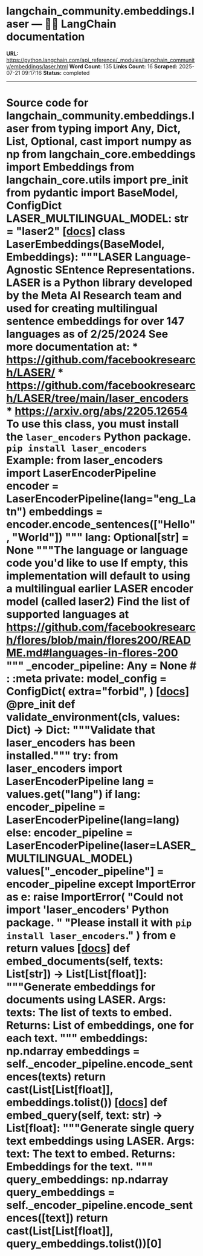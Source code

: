 # langchain_community.embeddings.laser — 🦜🔗 LangChain  documentation

**URL:** https://python.langchain.com/api_reference/_modules/langchain_community/embeddings/laser.html
**Word Count:** 135
**Links Count:** 16
**Scraped:** 2025-07-21 09:17:16
**Status:** completed

---

# Source code for langchain\_community.embeddings.laser               from typing import Any, Dict, List, Optional, cast          import numpy as np     from langchain_core.embeddings import Embeddings     from langchain_core.utils import pre_init     from pydantic import BaseModel, ConfigDict          LASER_MULTILINGUAL_MODEL: str = "laser2"                              [[docs]](https://python.langchain.com/api_reference/community/embeddings/langchain_community.embeddings.laser.LaserEmbeddings.html#langchain_community.embeddings.laser.LaserEmbeddings)     class LaserEmbeddings(BaseModel, Embeddings):         """LASER Language-Agnostic SEntence Representations.         LASER is a Python library developed by the Meta AI Research team         and used for creating multilingual sentence embeddings for over 147 languages         as of 2/25/2024         See more documentation at:         * https://github.com/facebookresearch/LASER/         * https://github.com/facebookresearch/LASER/tree/main/laser_encoders         * https://arxiv.org/abs/2205.12654              To use this class, you must install the `laser_encoders` Python package.              `pip install laser_encoders`         Example:             from laser_encoders import LaserEncoderPipeline             encoder = LaserEncoderPipeline(lang="eng_Latn")             embeddings = encoder.encode_sentences(["Hello", "World"])         """              lang: Optional[str] = None         """The language or language code you'd like to use         If empty, this implementation will default         to using a multilingual earlier LASER encoder model (called laser2)         Find the list of supported languages at         https://github.com/facebookresearch/flores/blob/main/flores200/README.md#languages-in-flores-200         """              _encoder_pipeline: Any = None  # : :meta private:              model_config = ConfigDict(             extra="forbid",         )                         [[docs]](https://python.langchain.com/api_reference/community/embeddings/langchain_community.embeddings.laser.LaserEmbeddings.html#langchain_community.embeddings.laser.LaserEmbeddings.validate_environment)         @pre_init         def validate_environment(cls, values: Dict) -> Dict:             """Validate that laser_encoders has been installed."""             try:                 from laser_encoders import LaserEncoderPipeline                      lang = values.get("lang")                 if lang:                     encoder_pipeline = LaserEncoderPipeline(lang=lang)                 else:                     encoder_pipeline = LaserEncoderPipeline(laser=LASER_MULTILINGUAL_MODEL)                 values["_encoder_pipeline"] = encoder_pipeline                  except ImportError as e:                 raise ImportError(                     "Could not import 'laser_encoders' Python package. "                     "Please install it with `pip install laser_encoders`."                 ) from e             return values                                        [[docs]](https://python.langchain.com/api_reference/community/embeddings/langchain_community.embeddings.laser.LaserEmbeddings.html#langchain_community.embeddings.laser.LaserEmbeddings.embed_documents)         def embed_documents(self, texts: List[str]) -> List[List[float]]:             """Generate embeddings for documents using LASER.                  Args:                 texts: The list of texts to embed.                  Returns:                 List of embeddings, one for each text.             """             embeddings: np.ndarray             embeddings = self._encoder_pipeline.encode_sentences(texts)                  return cast(List[List[float]], embeddings.tolist())                                        [[docs]](https://python.langchain.com/api_reference/community/embeddings/langchain_community.embeddings.laser.LaserEmbeddings.html#langchain_community.embeddings.laser.LaserEmbeddings.embed_query)         def embed_query(self, text: str) -> List[float]:             """Generate single query text embeddings using LASER.                  Args:                 text: The text to embed.                  Returns:                 Embeddings for the text.             """             query_embeddings: np.ndarray             query_embeddings = self._encoder_pipeline.encode_sentences([text])             return cast(List[List[float]], query_embeddings.tolist())[0]